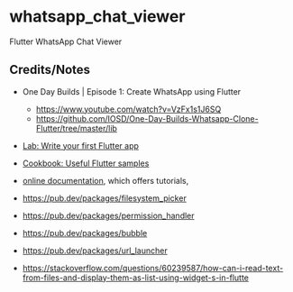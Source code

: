 # whatsapp_chat_viewer

Flutter WhatsApp Chat Viewer

## Credits/Notes
- One Day Builds | Episode 1: Create WhatsApp using Flutter
    - https://www.youtube.com/watch?v=VzFx1s1J6SQ
    - https://github.com/IOSD/One-Day-Builds-Whatsapp-Clone-Flutter/tree/master/lib

- [Lab: Write your first Flutter app](https://flutter.dev/docs/get-started/codelab)
- [Cookbook: Useful Flutter samples](https://flutter.dev/docs/cookbook)
- [online documentation](https://flutter.dev/docs), which offers tutorials,

- https://pub.dev/packages/filesystem_picker
- https://pub.dev/packages/permission_handler
- https://pub.dev/packages/bubble
- https://pub.dev/packages/url_launcher
- https://stackoverflow.com/questions/60239587/how-can-i-read-text-from-files-and-display-them-as-list-using-widget-s-in-flutte